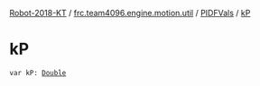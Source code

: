 [Robot-2018-KT](../../index.md) / [frc.team4096.engine.motion.util](../index.md) / [PIDFVals](index.md) / [kP](./k-p.md)

# kP

`var kP: `[`Double`](https://kotlinlang.org/api/latest/jvm/stdlib/kotlin/-double/index.html)